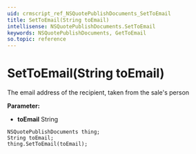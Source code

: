 ```yaml
---
uid: crmscript_ref_NSQuotePublishDocuments_SetToEmail
title: SetToEmail(String toEmail)
intellisense: NSQuotePublishDocuments.SetToEmail
keywords: NSQuotePublishDocuments, GetToEmail
so.topic: reference
---
```


# SetToEmail(String toEmail)

The email address of the recipient, taken from the sale's person

**Parameter:** 
 - **toEmail** String

```crmscript
NSQuotePublishDocuments thing;
String toEmail;
thing.SetToEmail(toEmail);
```


